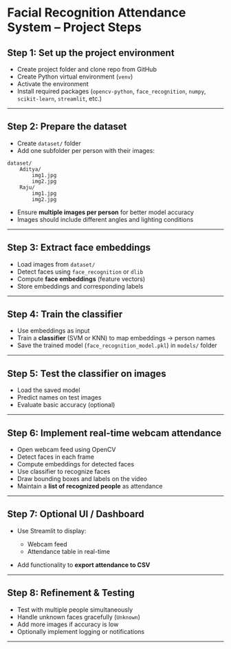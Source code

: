 # Facial Recognition Attendance System – Project Steps

## **Step 1: Set up the project environment**

* Create project folder and clone repo from GitHub
* Create Python virtual environment (`venv`)
* Activate the environment
* Install required packages (`opencv-python`, `face_recognition`, `numpy`, `scikit-learn`, `streamlit`, etc.)

---

## **Step 2: Prepare the dataset**

* Create `dataset/` folder
* Add one subfolder per person with their images:

```
dataset/
    Aditya/
        img1.jpg
        img2.jpg
    Raju/
        img1.jpg
        img2.jpg
```

* Ensure **multiple images per person** for better model accuracy
* Images should include different angles and lighting conditions

---

## **Step 3: Extract face embeddings**

* Load images from `dataset/`
* Detect faces using `face_recognition` or `dlib`
* Compute **face embeddings** (feature vectors)
* Store embeddings and corresponding labels

---

## **Step 4: Train the classifier**

* Use embeddings as input
* Train a **classifier** (SVM or KNN) to map embeddings → person names
* Save the trained model (`face_recognition_model.pkl`) in `models/` folder

---

## **Step 5: Test the classifier on images**

* Load the saved model
* Predict names on test images
* Evaluate basic accuracy (optional)

---

## **Step 6: Implement real-time webcam attendance**

* Open webcam feed using OpenCV
* Detect faces in each frame
* Compute embeddings for detected faces
* Use classifier to recognize faces
* Draw bounding boxes and labels on the video
* Maintain a **list of recognized people** as attendance

---

## **Step 7: Optional UI / Dashboard**

* Use Streamlit to display:

  * Webcam feed
  * Attendance table in real-time
* Add functionality to **export attendance to CSV**

---

## **Step 8: Refinement & Testing**

* Test with multiple people simultaneously
* Handle unknown faces gracefully (`Unknown`)
* Add more images if accuracy is low
* Optionally implement logging or notifications

---
